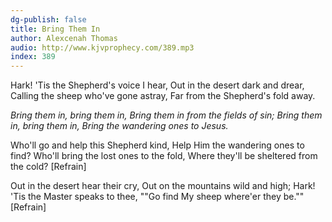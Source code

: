 ```yaml
---
dg-publish: false
title: Bring Them In
author: Alexcenah Thomas
audio: http://www.kjvprophecy.com/389.mp3
index: 389
---
```


Hark! 'Tis the Shepherd's voice I hear,
Out in the desert dark and drear,
Calling the sheep who've gone astray,
Far from the Shepherd's fold away.

*Bring them in, bring them in,
Bring them in from the fields of sin;
Bring them in, bring them in,
Bring the wandering ones to Jesus.*

Who'll go and help this Shepherd kind,
Help Him the wandering ones to find?
Who'll bring the lost ones to the fold,
Where they'll be sheltered from the cold? [Refrain]

Out in the desert hear their cry,
Out on the mountains wild and high;
Hark! 'Tis the Master speaks to thee,
""Go find My sheep where'er they be."" [Refrain]